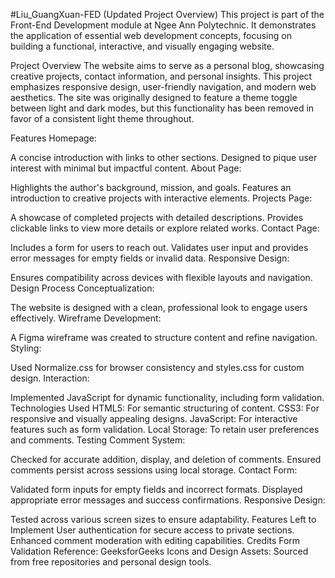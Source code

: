 #Liu_GuangXuan-FED (Updated Project Overview)
This project is part of the Front-End Development module at Ngee Ann Polytechnic. It demonstrates the application of essential web development concepts, focusing on building a functional, interactive, and visually engaging website.

Project Overview
The website aims to serve as a personal blog, showcasing creative projects, contact information, and personal insights. This project emphasizes responsive design, user-friendly navigation, and modern web aesthetics. The site was originally designed to feature a theme toggle between light and dark modes, but this functionality has been removed in favor of a consistent light theme throughout.

Features
Homepage:

A concise introduction with links to other sections.
Designed to pique user interest with minimal but impactful content.
About Page:

Highlights the author's background, mission, and goals.
Features an introduction to creative projects with interactive elements.
Projects Page:

A showcase of completed projects with detailed descriptions.
Provides clickable links to view more details or explore related works.
Contact Page:

Includes a form for users to reach out.
Validates user input and provides error messages for empty fields or invalid data.
Responsive Design:

Ensures compatibility across devices with flexible layouts and navigation.
Design Process
Conceptualization:

The website is designed with a clean, professional look to engage users effectively.
Wireframe Development:

A Figma wireframe was created to structure content and refine navigation.
Styling:

Used Normalize.css for browser consistency and styles.css for custom design.
Interaction:

Implemented JavaScript for dynamic functionality, including form validation.
Technologies Used
HTML5: For semantic structuring of content.
CSS3: For responsive and visually appealing designs.
JavaScript: For interactive features such as form validation.
Local Storage: To retain user preferences and comments.
Testing
Comment System:

Checked for accurate addition, display, and deletion of comments.
Ensured comments persist across sessions using local storage.
Contact Form:

Validated form inputs for empty fields and incorrect formats.
Displayed appropriate error messages and success confirmations.
Responsive Design:

Tested across various screen sizes to ensure adaptability.
Features Left to Implement
User authentication for secure access to private sections.
Enhanced comment moderation with editing capabilities.
Credits
Form Validation Reference: GeeksforGeeks
Icons and Design Assets: Sourced from free repositories and personal design tools.
